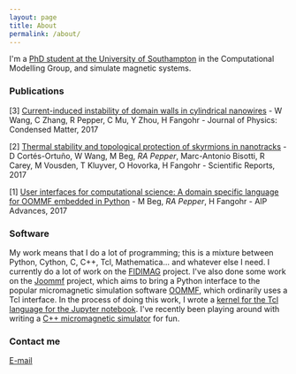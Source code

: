 ```yaml
---
layout: page
title: About
permalink: /about/
---
```


I'm a [PhD student at the University of Southampton](http://cmg.soton.ac.uk/people/rp20g15/) in the Computational Modelling Group, and simulate magnetic systems.

### Publications

[3] [Current-induced instability of domain walls in cylindrical nanowires](http://iopscience.iop.org/article/10.1088/1361-648X/aa9698/meta) - W Wang, C Zhang, R Pepper, C Mu, Y Zhou, H Fangohr - Journal of Physics: Condensed Matter, 2017

[2] [Thermal stability and topological protection of skyrmions in nanotracks](https://www.nature.com/articles/s41598-017-03391-8) - D Cortés-Ortuño, W Wang, M Beg, *RA Pepper*, Marc-Antonio Bisotti, R Carey, M Vousden, T Kluyver, O Hovorka, H Fangohr - Scientific Reports, 2017

[1] [User interfaces for computational science: A domain specific language for OOMMF embedded in Python](http://aip.scitation.org/doi/full/10.1063/1.4977225) - M Beg, *RA Pepper*, H Fangohr - AIP Advances, 2017




### Software

My work means that I do a lot of programming; this is a mixture between Python, Cython, C, C++, Tcl, Mathematica... and whatever else I need. I currently do a lot of work on the [FIDIMAG](https://github.com/computationalmodelling/fidimag) project. I've also done some work on the [Joommf](http://joommf.github.io/) project, which aims to bring a Python interface to the popular micromagnetic simulation software [OOMMF](http://math.nist.gov/oommf/), which ordinarily uses a Tcl interface. In the process of doing this work, I wrote a [kernel for the Tcl language for the Jupyter notebook](https://github.com/ryanpepper/tcl_kernel). I've recently been playing around with writing a [C++ micromagnetic simulator](http://github.com/ryanpepper/cxxmag) for fun.

### Contact me

[E-mail](mailto:ryan.pepper@soton.ac.uk)
